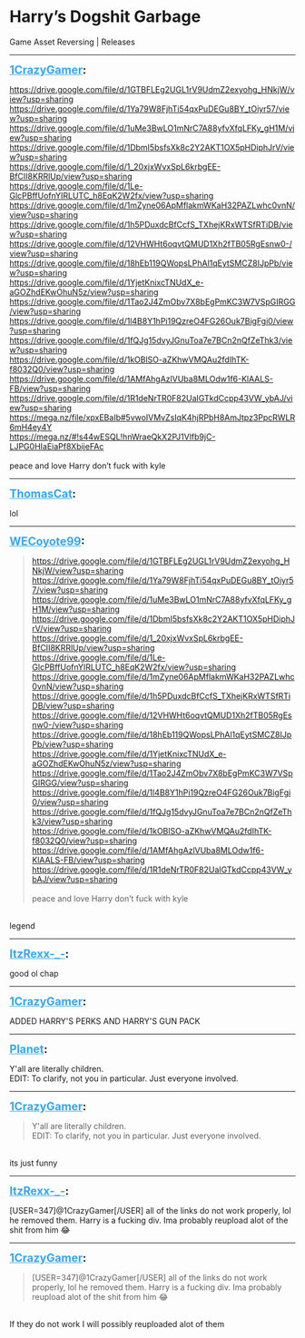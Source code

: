 # Harry’s Dogshit Garbage
Game Asset Reversing | Releases

---
<strong style="font-size: 1.4em;"><span style="text-decoration: underline;text-decoration-color: #34a7f9;"><span style="color:#34a7f9;">1CrazyGamer</span></span>:</strong>

<p><a href="https://drive.google.com/file/d/1GTBFLEg2UGL1rV9UdmZ2exyohg_HNkjW/view?usp=sharing">https://drive.google.com/file/d/1GTBFLEg2UGL1rV9UdmZ2exyohg_HNkjW/view?usp=sharing</a><br /><a href="https://drive.google.com/file/d/1Ya79W8FjhTi54qxPuDEGu8BY_tOiyr57/view?usp=sharing">https://drive.google.com/file/d/1Ya79W8FjhTi54qxPuDEGu8BY_tOiyr57/view?usp=sharing</a><br /><a href="https://drive.google.com/file/d/1uMe3BwLO1mNrC7A88yfvXfqLFKy_gH1M/view?usp=sharing">https://drive.google.com/file/d/1uMe3BwLO1mNrC7A88yfvXfqLFKy_gH1M/view?usp=sharing</a><br /><a href="https://drive.google.com/file/d/1DbmI5bsfsXk8c2Y2AKT1OX5pHDiphJrV/view?usp=sharing">https://drive.google.com/file/d/1DbmI5bsfsXk8c2Y2AKT1OX5pHDiphJrV/view?usp=sharing</a><br /><a href="https://drive.google.com/file/d/1_20xjxWvxSpL6krbgEE-BfCII8KRRlUp/view?usp=sharing">https://drive.google.com/file/d/1_20xjxWvxSpL6krbgEE-BfCII8KRRlUp/view?usp=sharing</a><br /><a href="https://drive.google.com/file/d/1Le-GlcPBffUofnYIRLUTC_h8EqK2W2fx/view?usp=sharing">https://drive.google.com/file/d/1Le-GlcPBffUofnYIRLUTC_h8EqK2W2fx/view?usp=sharing</a><br /><a href="https://drive.google.com/file/d/1mZyne06ApMflakmWKaH32PAZLwhc0vnN/view?usp=sharing">https://drive.google.com/file/d/1mZyne06ApMflakmWKaH32PAZLwhc0vnN/view?usp=sharing</a><br /><a href="https://drive.google.com/file/d/1h5PDuxdcBfCcfS_TXhejKRxWTSfRTiDB/view?usp=sharing">https://drive.google.com/file/d/1h5PDuxdcBfCcfS_TXhejKRxWTSfRTiDB/view?usp=sharing</a><br /><a href="https://drive.google.com/file/d/12VHWHt6oqvtQMUD1Xh2fTB05RgEsnw0-/view?usp=sharing">https://drive.google.com/file/d/12VHWHt6oqvtQMUD1Xh2fTB05RgEsnw0-/view?usp=sharing</a><br /><a href="https://drive.google.com/file/d/18hEb119QWopsLPhAl1qEytSMCZ8IJpPb/view?usp=sharing">https://drive.google.com/file/d/18hEb119QWopsLPhAl1qEytSMCZ8IJpPb/view?usp=sharing</a><br /><a href="https://drive.google.com/file/d/1YjetKnixcTNUdX_e-aGOZhdEKwOhuN5z/view?usp=sharing">https://drive.google.com/file/d/1YjetKnixcTNUdX_e-aGOZhdEKwOhuN5z/view?usp=sharing</a><br /><a href="https://drive.google.com/file/d/1Tao2J4ZmObv7X8bEgPmKC3W7VSpGIRGG/view?usp=sharing">https://drive.google.com/file/d/1Tao2J4ZmObv7X8bEgPmKC3W7VSpGIRGG/view?usp=sharing</a><br /><a href="https://drive.google.com/file/d/1l4B8Y1hPi19QzreO4FG26Ouk7BigFgi0/view?usp=sharing">https://drive.google.com/file/d/1l4B8Y1hPi19QzreO4FG26Ouk7BigFgi0/view?usp=sharing</a><br /><a href="https://drive.google.com/file/d/1fQJg15dvyJGnuToa7e7BCn2nQfZeThk3/view?usp=sharing">https://drive.google.com/file/d/1fQJg15dvyJGnuToa7e7BCn2nQfZeThk3/view?usp=sharing</a><br /><a href="https://drive.google.com/file/d/1kOBlSO-aZKhwVMQAu2fdIhTK-f8032Q0/view?usp=sharing">https://drive.google.com/file/d/1kOBlSO-aZKhwVMQAu2fdIhTK-f8032Q0/view?usp=sharing</a><br /><a href="https://drive.google.com/file/d/1AMfAhgAzlVUba8MLOdw1f6-KlAALS-FB/view?usp=sharing">https://drive.google.com/file/d/1AMfAhgAzlVUba8MLOdw1f6-KlAALS-FB/view?usp=sharing</a><br /><a href="https://drive.google.com/file/d/1R1deNrTR0F82UaIGTkdCcpp43VW_ybAJ/view?usp=sharing">https://drive.google.com/file/d/1R1deNrTR0F82UaIGTkdCcpp43VW_ybAJ/view?usp=sharing</a><br /><a href="https://mega.nz/file/xpxEBaIb#5vwoIVMvZsIqK4hjRPbH8AmJtpz3PpcRWLR6mH4ey4Y">https://mega.nz/file/xpxEBaIb#5vwoIVMvZsIqK4hjRPbH8AmJtpz3PpcRWLR6mH4ey4Y</a><br /><a href="https://mega.nz/#!s44wESQL!hnWraeQkX2PJ1Vlfb9jC-LJPG0HIaEiaPf8XbijeFAc">https://mega.nz/#!s44wESQL!hnWraeQkX2PJ1Vlfb9jC-LJPG0HIaEiaPf8XbijeFAc</a><br /><br />peace and love Harry don’t fuck with kyle</p>

---
<strong style="font-size: 1.4em;"><span style="text-decoration: underline;text-decoration-color: #34a7f9;"><span style="color:#34a7f9;">ThomasCat</span></span>:</strong>

<p>lol</p>

---
<strong style="font-size: 1.4em;"><span style="text-decoration: underline;text-decoration-color: #34a7f9;"><span style="color:#34a7f9;">WECoyote99</span></span>:</strong>

<p><blockquote><a href="https://drive.google.com/file/d/1GTBFLEg2UGL1rV9UdmZ2exyohg_HNkjW/view?usp=sharing">https://drive.google.com/file/d/1GTBFLEg2UGL1rV9UdmZ2exyohg_HNkjW/view?usp=sharing</a><br /><a href="https://drive.google.com/file/d/1Ya79W8FjhTi54qxPuDEGu8BY_tOiyr57/view?usp=sharing">https://drive.google.com/file/d/1Ya79W8FjhTi54qxPuDEGu8BY_tOiyr57/view?usp=sharing</a><br /><a href="https://drive.google.com/file/d/1uMe3BwLO1mNrC7A88yfvXfqLFKy_gH1M/view?usp=sharing">https://drive.google.com/file/d/1uMe3BwLO1mNrC7A88yfvXfqLFKy_gH1M/view?usp=sharing</a><br /><a href="https://drive.google.com/file/d/1DbmI5bsfsXk8c2Y2AKT1OX5pHDiphJrV/view?usp=sharing">https://drive.google.com/file/d/1DbmI5bsfsXk8c2Y2AKT1OX5pHDiphJrV/view?usp=sharing</a><br /><a href="https://drive.google.com/file/d/1_20xjxWvxSpL6krbgEE-BfCII8KRRlUp/view?usp=sharing">https://drive.google.com/file/d/1_20xjxWvxSpL6krbgEE-BfCII8KRRlUp/view?usp=sharing</a><br /><a href="https://drive.google.com/file/d/1Le-GlcPBffUofnYIRLUTC_h8EqK2W2fx/view?usp=sharing">https://drive.google.com/file/d/1Le-GlcPBffUofnYIRLUTC_h8EqK2W2fx/view?usp=sharing</a><br /><a href="https://drive.google.com/file/d/1mZyne06ApMflakmWKaH32PAZLwhc0vnN/view?usp=sharing">https://drive.google.com/file/d/1mZyne06ApMflakmWKaH32PAZLwhc0vnN/view?usp=sharing</a><br /><a href="https://drive.google.com/file/d/1h5PDuxdcBfCcfS_TXhejKRxWTSfRTiDB/view?usp=sharing">https://drive.google.com/file/d/1h5PDuxdcBfCcfS_TXhejKRxWTSfRTiDB/view?usp=sharing</a><br /><a href="https://drive.google.com/file/d/12VHWHt6oqvtQMUD1Xh2fTB05RgEsnw0-/view?usp=sharing">https://drive.google.com/file/d/12VHWHt6oqvtQMUD1Xh2fTB05RgEsnw0-/view?usp=sharing</a><br /><a href="https://drive.google.com/file/d/18hEb119QWopsLPhAl1qEytSMCZ8IJpPb/view?usp=sharing">https://drive.google.com/file/d/18hEb119QWopsLPhAl1qEytSMCZ8IJpPb/view?usp=sharing</a><br /><a href="https://drive.google.com/file/d/1YjetKnixcTNUdX_e-aGOZhdEKwOhuN5z/view?usp=sharing">https://drive.google.com/file/d/1YjetKnixcTNUdX_e-aGOZhdEKwOhuN5z/view?usp=sharing</a><br /><a href="https://drive.google.com/file/d/1Tao2J4ZmObv7X8bEgPmKC3W7VSpGIRGG/view?usp=sharing">https://drive.google.com/file/d/1Tao2J4ZmObv7X8bEgPmKC3W7VSpGIRGG/view?usp=sharing</a><br /><a href="https://drive.google.com/file/d/1l4B8Y1hPi19QzreO4FG26Ouk7BigFgi0/view?usp=sharing">https://drive.google.com/file/d/1l4B8Y1hPi19QzreO4FG26Ouk7BigFgi0/view?usp=sharing</a><br /><a href="https://drive.google.com/file/d/1fQJg15dvyJGnuToa7e7BCn2nQfZeThk3/view?usp=sharing">https://drive.google.com/file/d/1fQJg15dvyJGnuToa7e7BCn2nQfZeThk3/view?usp=sharing</a><br /><a href="https://drive.google.com/file/d/1kOBlSO-aZKhwVMQAu2fdIhTK-f8032Q0/view?usp=sharing">https://drive.google.com/file/d/1kOBlSO-aZKhwVMQAu2fdIhTK-f8032Q0/view?usp=sharing</a><br /><a href="https://drive.google.com/file/d/1AMfAhgAzlVUba8MLOdw1f6-KlAALS-FB/view?usp=sharing">https://drive.google.com/file/d/1AMfAhgAzlVUba8MLOdw1f6-KlAALS-FB/view?usp=sharing</a><br /><a href="https://drive.google.com/file/d/1R1deNrTR0F82UaIGTkdCcpp43VW_ybAJ/view?usp=sharing">https://drive.google.com/file/d/1R1deNrTR0F82UaIGTkdCcpp43VW_ybAJ/view?usp=sharing</a><br /><br />peace and love Harry don’t fuck with kyle<br /></blockquote><br />legend</p>

---
<strong style="font-size: 1.4em;"><span style="text-decoration: underline;text-decoration-color: #34a7f9;"><span style="color:#34a7f9;">ItzRexx-_-</span></span>:</strong>

<p>good ol chap</p>

---
<strong style="font-size: 1.4em;"><span style="text-decoration: underline;text-decoration-color: #34a7f9;"><span style="color:#34a7f9;">1CrazyGamer</span></span>:</strong>

<p>ADDED HARRY&#39;S PERKS AND HARRY&#39;S GUN PACK</p>

---
<strong style="font-size: 1.4em;"><span style="text-decoration: underline;text-decoration-color: #34a7f9;"><span style="color:#34a7f9;">Planet</span></span>:</strong>

<p>Y&#39;all are literally children.<br />EDIT: To clarify, not you in particular. Just everyone involved.</p>

---
<strong style="font-size: 1.4em;"><span style="text-decoration: underline;text-decoration-color: #34a7f9;"><span style="color:#34a7f9;">1CrazyGamer</span></span>:</strong>

<p><blockquote>Y&#39;all are literally children.<br />EDIT: To clarify, not you in particular. Just everyone involved.<br /></blockquote><br />its just funny</p>

---
<strong style="font-size: 1.4em;"><span style="text-decoration: underline;text-decoration-color: #34a7f9;"><span style="color:#34a7f9;">ItzRexx-_-</span></span>:</strong>

<p>[USER=347]@1CrazyGamer[/USER] all of the links do not work properly, lol he removed them. Harry is a fucking div. Ima probably reupload alot of the shit from him &#128514;</p>

---
<strong style="font-size: 1.4em;"><span style="text-decoration: underline;text-decoration-color: #34a7f9;"><span style="color:#34a7f9;">1CrazyGamer</span></span>:</strong>

<p><blockquote>[USER=347]@1CrazyGamer[/USER] all of the links do not work properly, lol he removed them. Harry is a fucking div. Ima probably reupload alot of the shit from him &#128514;<br /></blockquote><br />If they do not work I will possibly reuploaded alot of them</p>
